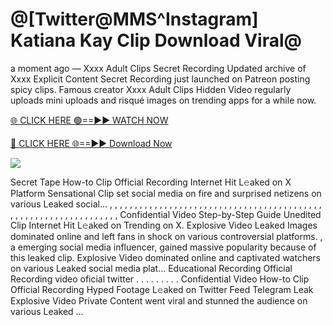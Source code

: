 # @[Twitter@MMS^Instagram] Katiana Kay Clip Download Viral@

a moment ago — Xxxx Adult Clips Secret Recording Updated archive of Xxxx Explicit Content Secret Recording just launched on Patreon posting spicy clips. Famous creator Xxxx Adult Clips Hidden Video regularly uploads mini uploads and risqué images on trending apps for a while now.

[🌐 CLICK HERE 🟢==►► WATCH NOW](https://tinyurl.com/topvvv?st=viral&si=gh)

[🔴 CLICK HERE 🌐==►► Download Now](https://tinyurl.com/topvvv?st=viral&si=gh)

[![](https://t4.ftcdn.net/jpg/00/89/87/57/360_F_89875724_hMf6q0pOUbIm38tYOeJTOKDftmRMQnny.jpg)](https://tinyurl.com/topvvv?st=viral&si=gh)

Secret Tape How-to Clip Official Recording Internet Hit L𝚎aked on X Platform Sensational Clip set social media on fire and surprised netizens on various Leaked social… , , , , , , , , , , , , , , , , , , , , , , , , , , , , , , , , , , , , , , , , , , , , , , , , , , , , , , , , , , , , , , , , , Confidential Video Step-by-Step Guide Unedited Clip Internet Hit L𝚎aked on Trending on X. Explosive Video Leaked Images dominated online and left fans in shock on various controversial platforms. , a emerging social media influencer, gained massive popularity because of this leaked clip. Explosive Video dominated online and captivated watchers on various Leaked social media plat… Educational Recording Official Recording video oficial twitter . . . . . . . . . Confidential Video How-to Clip Official Recording Hyped Footage L𝚎aked on Twitter Feed Telegram Leak Explosive Video Private Content went viral and stunned the audience on various Leaked …
